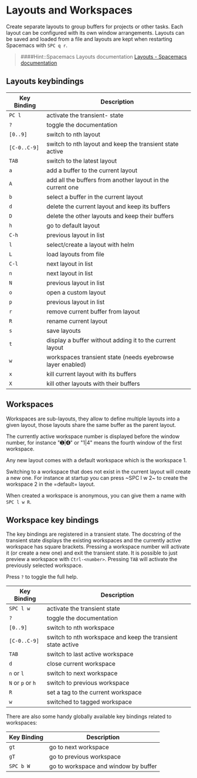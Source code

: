 # Layouts and Workspaces

Create separate layouts to group buffers for projects or other tasks.  Each layout can be configured with its own window arrangements.  Layouts can be saved and loaded from a file and layouts are kept when restarting Spacemacs with `SPC q r`.


> ####Hint::Spacemacs Layouts documentation
> [Layouts - Spacemacs documentation](https://github.com/syl20bnr/spacemacs/blob/master/doc/DOCUMENTATION.org#layouts-and-workspaces)


## Layouts keybindings

| Key Binding  | Description                                                |
|--------------|------------------------------------------------------------|
| `PC l`       | activate the transient- state                              |
| `?`          | toggle the documentation                                   |
| `[0..9]`     | switch to nth layout                                       |
| `[C-0..C-9]` | switch to nth layout and keep the transient state active   |
| `TAB`        | switch to the latest layout                                |
| `a`          | add a buffer to the current layout                         |
| `A`          | add all the buffers from another layout in the current one |
| `b`          | select a buffer in the current layout                      |
| `d`          | delete the current layout and keep its buffers             |
| `D`          | delete the other layouts and keep their buffers            |
| `h`          | go to default layout                                       |
| `C-h`        | previous layout in list                                    |
| `l`          | select/create a layout with helm                           |
| `L`          | load layouts from file                                     |
| `C-l`        | next layout in list                                        |
| `n`          | next layout in list                                        |
| `N`          | previous layout in list                                    |
| `o`          | open a custom layout                                       |
| `p`          | previous layout in list                                    |
| `r`          | remove current buffer from layout                          |
| `R`          | rename current layout                                      |
| `s`          | save layouts                                               |
| `t`          | display a buffer without adding it to the current layout   |
| `w`          | workspaces transient state (needs eyebrowse layer enabled) |
| `x`          | kill current layout with its buffers                       |
| `X`          | kill other layouts with their buffers                      |

## Workspaces

Workspaces are sub-layouts, they allow to define multiple layouts into a given layout, those layouts share the same buffer as the parent layout.

The currently active workspace number is displayed before the window number, for instance "➊|➍" or "1|4" means the fourth window of the first workspace.

Any new layout comes with a default workspace which is the workspace 1.

Switching to a workspace that does not exist in the current layout will create a new one. For instance at startup you can press ~SPC l w 2~ to create the workspace 2 in the =default= layout.

When created a workspace is anonymous, you can give them a name with `SPC l w R`.

## Workspace key bindings

The key bindings are registered in a transient state. The docstring of the transient state displays the existing workspaces and the currently active workspace has square brackets. Pressing a workspace number will activate it (or create a new one) and exit the transient state. It is possible to just preview a workspace with `Ctrl-<number>`. Pressing `TAB` will activate the previously selected workspace.

Press `?` to toggle the full help.

| Key Binding       | Description                                                 |
|-------------------|-------------------------------------------------------------|
| `SPC l w`         | activate the transient state                                |
| `?`               | toggle the documentation                                    |
| `[0..9]`          | switch to nth workspace                                     |
| `[C-0..C-9]`      | switch to nth workspace and keep the transient state active |
| `TAB`             | switch to last active workspace                             |
| `d`               | close current workspace                                     |
| `n` or `l`        | switch to next workspace                                    |
| `N` or `p` or `h` | switch to previous workspace                                |
| `R`               | set a tag to the current workspace                          |
| `w`               | switched to tagged workspace                                |

There are also some handy globally available key bindings related to workspaces:

| Key Binding | Description                          |
|-------------|--------------------------------------|
| `gt`        | go to next workspace                 |
| `gT`        | go to previous workspace             |
| `SPC b W`   | go to workspace and window by buffer |
